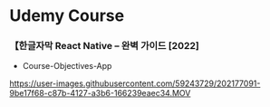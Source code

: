 # Udemy Course
### 【한글자막 React Native – 완벽 가이드 [2022]

- Course-Objectives-App



https://user-images.githubusercontent.com/59243729/202177091-9be17f68-c87b-4127-a3b6-166239eaec34.MOV

